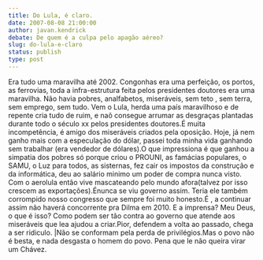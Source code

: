 ```yaml
---
title: Do Lula, é claro.
date: 2007-08-08 21:00:00
author: javan.kendrick
debate: De quem é a culpa pelo apagão aéreo?
slug: do-lula-e-claro
status: publish 
type: post
---
```


Era tudo uma maravilha até 2002. Congonhas era uma perfeição, os portos, as ferrovias, toda a infra-estrutura feita pelos presidentes doutores era uma maravilha. Não havia pobres, analfabetos, miseráveis, sem teto , sem terra, sem emprego, sem tudo. Vem o Lula, herda uma país maravilhoso e de repente cria tudo de ruim, e naõ consegue arrumar as desgraças plantadas durante todo o século xx pelos presidentes doutores.É muita incompetência, é amigo dos miseráveis criados pela oposição. Hoje, já nem ganho mais com a especulação do dólar, passei toda minha vida ganhando sem trabalhar (era vendedor de dólares).O que impressiona é que ganhou a simpatia dos pobres só porque criou o PROUNI, as famácias populares, o SAMU, o Luz para todos, as sisternas, fez cair os impostos da construção e da informática, deu ao salário minimo um poder de compra nunca visto. Com o aerolula então vive mascateando pelo mundo afora(talvez por isso crescem as exportações).Énunca se viu governo assim. Teria ele também corrompido nosso congresso que sempre foi muito honesto.É , a continuar assim não haverá concorrente pra Dilma em 2010. E a imprensa? Meu Deus, o que é isso? Como podem ser tão contra ao governo que atende aos miseráveis que lea ajudou a criar.Pior, defendem a volta ao passado, chega a ser ridiculo. |Não se conformam pela perda de privilégios.Mas o povo não é besta, e nada desgasta o homem do povo. Pena que le não queira virar um Chávez.
